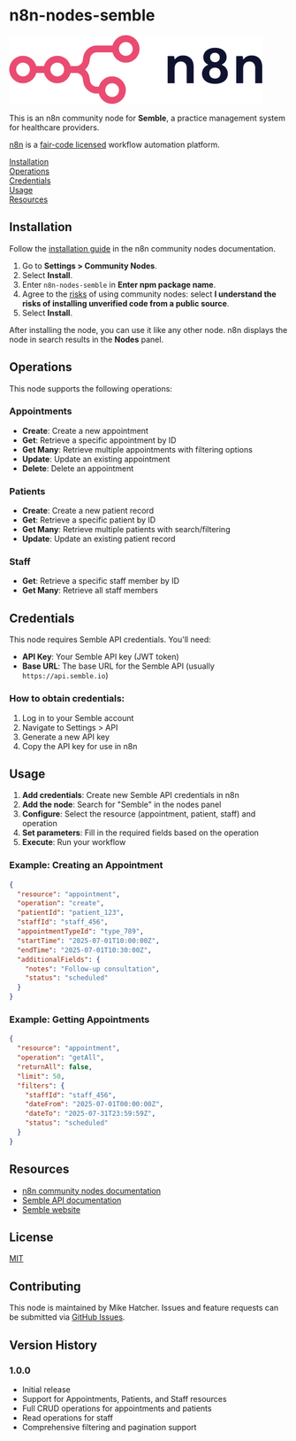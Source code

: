 # n8n-nodes-semble

![n8n.io - Workflow Automation](https://raw.githubusercontent.com/n8n-io/n8n/master/assets/n8n-logo.png)

This is an n8n community node for **Semble**, a practice management system for healthcare providers.

[n8n](https://n8n.io/) is a [fair-code licensed](https://docs.n8n.io/reference/license/) workflow automation platform.

[Installation](#installation)  
[Operations](#operations)  
[Credentials](#credentials)  
[Usage](#usage)  
[Resources](#resources)  

## Installation

Follow the [installation guide](https://docs.n8n.io/integrations/community-nodes/installation/) in the n8n community nodes documentation.

1. Go to **Settings > Community Nodes**.
2. Select **Install**.
3. Enter `n8n-nodes-semble` in **Enter npm package name**.
4. Agree to the [risks](https://docs.n8n.io/integrations/community-nodes/risks/) of using community nodes: select **I understand the risks of installing unverified code from a public source**.
5. Select **Install**.

After installing the node, you can use it like any other node. n8n displays the node in search results in the **Nodes** panel.

## Operations

This node supports the following operations:

### Appointments
- **Create**: Create a new appointment
- **Get**: Retrieve a specific appointment by ID
- **Get Many**: Retrieve multiple appointments with filtering options
- **Update**: Update an existing appointment
- **Delete**: Delete an appointment

### Patients  
- **Create**: Create a new patient record
- **Get**: Retrieve a specific patient by ID
- **Get Many**: Retrieve multiple patients with search/filtering
- **Update**: Update an existing patient record

### Staff
- **Get**: Retrieve a specific staff member by ID
- **Get Many**: Retrieve all staff members

## Credentials

This node requires Semble API credentials. You'll need:

- **API Key**: Your Semble API key (JWT token)
- **Base URL**: The base URL for the Semble API (usually `https://api.semble.io`)

### How to obtain credentials:

1. Log in to your Semble account
2. Navigate to Settings > API
3. Generate a new API key
4. Copy the API key for use in n8n

## Usage

1. **Add credentials**: Create new Semble API credentials in n8n
2. **Add the node**: Search for "Semble" in the nodes panel
3. **Configure**: Select the resource (appointment, patient, staff) and operation
4. **Set parameters**: Fill in the required fields based on the operation
5. **Execute**: Run your workflow

### Example: Creating an Appointment

```json
{
  "resource": "appointment",
  "operation": "create",
  "patientId": "patient_123",
  "staffId": "staff_456", 
  "appointmentTypeId": "type_789",
  "startTime": "2025-07-01T10:00:00Z",
  "endTime": "2025-07-01T10:30:00Z",
  "additionalFields": {
    "notes": "Follow-up consultation",
    "status": "scheduled"
  }
}
```

### Example: Getting Appointments

```json
{
  "resource": "appointment", 
  "operation": "getAll",
  "returnAll": false,
  "limit": 50,
  "filters": {
    "staffId": "staff_456",
    "dateFrom": "2025-07-01T00:00:00Z",
    "dateTo": "2025-07-31T23:59:59Z",
    "status": "scheduled"
  }
}
```

## Resources

- [n8n community nodes documentation](https://docs.n8n.io/integrations/community-nodes/)
- [Semble API documentation](https://docs.semble.io/)
- [Semble website](https://semble.io/)

## License

[MIT](https://github.com/n8n-io/n8n-nodes-starter/blob/master/LICENSE.md)

## Contributing

This node is maintained by Mike Hatcher. Issues and feature requests can be submitted via [GitHub Issues](https://github.com/mikehatcher/n8n-nodes-semble/issues).

## Version History

### 1.0.0
- Initial release
- Support for Appointments, Patients, and Staff resources
- Full CRUD operations for appointments and patients
- Read operations for staff
- Comprehensive filtering and pagination support
